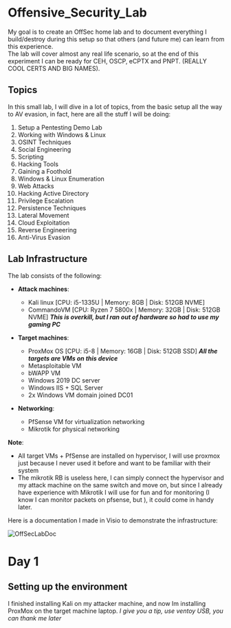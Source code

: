 # Offensive_Security_Lab

My goal is to create an OffSec home lab and to document everything I build/destroy during this setup so that others (and future me) can learn from this experience.  
The lab will cover almost any real life scenario, so at the end of this experiment I can be ready for CEH, OSCP, eCPTX and PNPT. (REALLY COOL CERTS AND BIG NAMES).  

## Topics
In this small lab, I will dive in a lot of topics, from the basic setup all the way to AV evasion, in fact, here are all the stuff I will be doing:
1. Setup a Pentesting Demo Lab
2. Working with Windows & Linux
3. OSINT Techniques
4. Social Engineering
5. Scripting
6. Hacking Tools
7. Gaining a Foothold
8. Windows & Linux Enumeration
9. Web Attacks
10. Hacking Active Directory
11. Privilege Escalation
12. Persistence Techniques
13. Lateral Movement
14. Cloud Exploitation
15. Reverse Engineering
16. Anti-Virus Evasion

## Lab Infrastructure

The lab consists of the following:
  - **Attack machines**:
    - Kali linux [CPU: i5-1335U | Memory: 8GB | Disk: 512GB NVME]
    - CommandoVM [CPU: Ryzen 7 5800x | Memory: 32GB | Disk: 512GB NVME] ***This is overkill, but I ran out of hardware so had to use my gaming PC***
  
  - **Target machines**:
    - ProxMox OS [CPU: i5-8 | Memory: 16GB | Disk: 512GB SSD] ***All the targets are VMs on this device***
    - Metasploitable VM
    - bWAPP VM
    - Windows 2019 DC server
    - Windows IIS + SQL Server
    - 2x Windows VM domain joined DC01
  
  - **Networking**:
    - PfSense VM for virtualization networking
    - Mikrotik for physical networking

**Note**:
  - All target VMs + PfSense are installed on hypervisor, I will use proxmox just because I never used it before and want to be familiar with their system
  - The mikrotik RB is useless here, I can simply connect the hypervisor and my attack machine on the same switch and move on, but since I already have experience with Mikrotik I will use for fun and for monitoring (I know I can monitor packets on pfsense, but ), it could come in handy later.

      
Here is a documentation I made in Visio to demonstrate the infrastructure:

![OffSecLabDoc](https://github.com/user-attachments/assets/1fc51d2a-e6e6-470e-84d6-c7f5a3cee327)



# Day 1

## Setting up the environment

I finished installing Kali on my attacker machine, and now Im installing ProxMox on the target machine laptop. *I give you a tip, use ventoy USB, you can thank me later*
